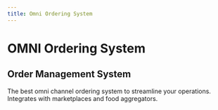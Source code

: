 ```yaml
---
title: Omni Ordering System
---
```


# OMNI Ordering System

## Order Management System
The best omni channel ordering system to streamline your operations. Integrates with marketplaces and food aggregators.